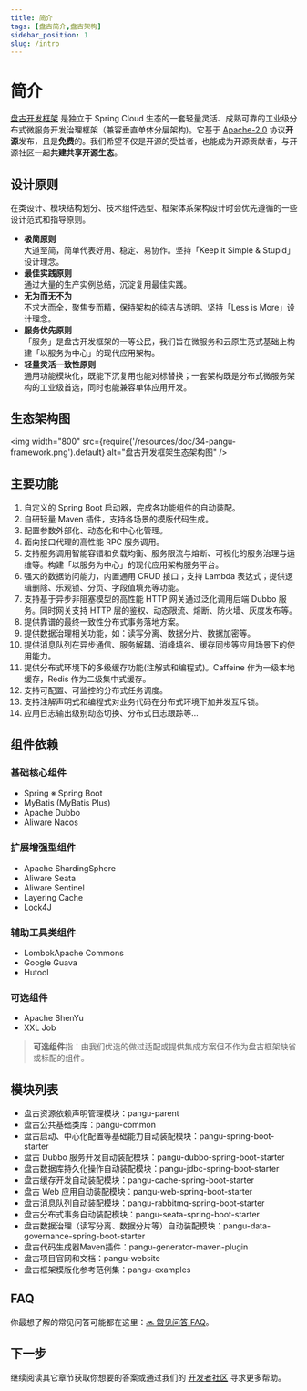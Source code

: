 ```yaml
---
title: 简介
tags: [盘古简介,盘古架构]
sidebar_position: 1
slug: /intro
---
```


# 简介

<head>
  <title>盘古开发框架简介</title>
  <meta name="keywords" content="盘古开发框架简介" />
  <meta name="description" content="盘古开发框架是一套轻量稳健的工业级分布式微服务开发治理框架（兼容单体分层架构）" />
</head>

[盘古开发框架](/) 是独立于 Spring Cloud 生态的一套轻量灵活、成熟可靠的工业级分布式微服务开发治理框架（兼容垂直单体分层架构)。它基于 [Apache-2.0](https://www.apache.org/licenses/LICENSE-2.0) 协议**开源**发布，且是**免费**的。我们希望不仅是开源的受益者，也能成为开源贡献者，与开源社区一起**共建共享开源生态**。

## 设计原则

在类设计、模块结构划分、技术组件选型、框架体系架构设计时会优先遵循的一些设计范式和指导原则。

- **极简原则**  
  大道至简，简单代表好用、稳定、易协作。坚持「Keep it Simple & Stupid」设计理念。
- **最佳实践原则**  
  通过大量的生产实例总结，沉淀复用最佳实践。
- **无为而无不为**  
  不求大而全，聚焦专而精，保持架构的纯洁与透明。坚持「Less is More」设计理念。
- **服务优先原则**  
「服务」是盘古开发框架的一等公民，我们旨在微服务和云原生范式基础上构建「以服务为中心」的现代应用架构。
- **轻量灵活一致性原则**  
  通用功能模块化，既能下沉复用也能对标替换；一套架构既是分布式微服务架构的工业级首选，同时也能兼容单体应用开发。
  
## 生态架构图
<img width="800"
  src={require('/resources/doc/34-pangu-framework.png').default}
  alt="盘古开发框架生态架构图" />

## 主要功能
1. 自定义的 Spring Boot 启动器，完成各功能组件的自动装配。
2. 自研轻量 Maven 插件，支持各场景的模版代码生成。
3. 配置参数外部化、动态化和中心化管理。
4. 面向接口代理的高性能 RPC 服务调用。
5. 支持服务调用智能容错和负载均衡、服务限流与熔断、可视化的服务治理与运维等。构建「以服务为中心」的现代应用架构服务平台。
6. 强大的数据访问能力，内置通用 CRUD 接口；支持 Lambda 表达式；提供逻辑删除、乐观锁、分页、字段值填充等功能。
7. 支持基于异步非阻塞模型的高性能 HTTP 网关通过泛化调用后端 Dubbo 服务。同时网关支持 HTTP 层的鉴权、动态限流、熔断、防火墙、灰度发布等。
8. 提供靠谱的最终一致性分布式事务落地方案。
9. 提供数据治理相关功能，如：读写分离、数据分片、数据加密等。
10. 提供消息队列在异步通信、服务解耦、消峰填谷、缓存同步等应用场景下的使用能力。
11. 提供分布式环境下的多级缓存功能(注解式和编程式)。Caffeine 作为一级本地缓存，Redis 作为二级集中式缓存。
12. 支持可配置、可监控的分布式任务调度。
13. 支持注解声明式和编程式对业务代码在分布式环境下加并发互斥锁。
14. 应用日志输出级别动态切换、分布式日志跟踪等...

## 组件依赖
### 基础核心组件
- Spring ※ Spring Boot
- MyBatis (MyBatis Plus)
- Apache Dubbo 
- Aliware Nacos

### 扩展增强型组件
- Apache ShardingSphere
- Aliware Seata 
- Aliware Sentinel
- Layering Cache 
- Lock4J 

### 辅助工具类组件
- LombokApache Commons
- Google Guava
- Hutool

### 可选组件
- Apache ShenYu 
- XXL Job

> **可选组件**指：由我们优选的做过适配或提供集成方案但不作为盘古框架缺省或标配的组件。

## 模块列表
- 盘古资源依赖声明管理模块：pangu-parent
- 盘古公共基础类库：pangu-common
- 盘古启动、中心化配置等基础能力自动装配模块：pangu-spring-boot-starter
- 盘古 Dubbo 服务开发自动装配模块：pangu-dubbo-spring-boot-starter
- 盘古数据库持久化操作自动装配模块：pangu-jdbc-spring-boot-starter
- 盘古缓存开发自动装配模块：pangu-cache-spring-boot-starter
- 盘古 Web 应用自动装配模块：pangu-web-spring-boot-starter
- 盘古消息队列自动装配模块：pangu-rabbitmq-spring-boot-starter
- 盘古分布式事务自动装配模块：pangu-seata-spring-boot-starter
- 盘古数据治理（读写分离、数据分片等）自动装配模块：pangu-data-governance-spring-boot-starter
- 盘古代码生成器Maven插件：pangu-generator-maven-plugin
- 盘古项目官网和文档：pangu-website
- 盘古框架模版化参考范例集：pangu-examples

## FAQ 
你最想了解的常见问答可能都在这里：[:soon: 常见问答 FAQ](/docs/faq)。

## 下一步
继续阅读其它章节获取你想要的答案或通过我们的 [开发者社区](/docs/community) 寻求更多帮助。
